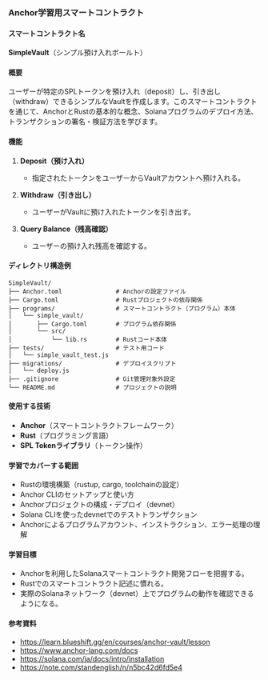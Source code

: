 ### Anchor学習用スマートコントラクト

#### スマートコントラクト名

**SimpleVault**（シンプル預け入れボールト）

#### 概要

ユーザーが特定のSPLトークンを預け入れ（deposit）し、引き出し（withdraw）できるシンプルなVaultを作成します。このスマートコントラクトを通じて、AnchorとRustの基本的な概念、Solanaプログラムのデプロイ方法、トランザクションの署名・検証方法を学びます。

#### 機能

1. **Deposit（預け入れ）**

   * 指定されたトークンをユーザーからVaultアカウントへ預け入れる。

2. **Withdraw（引き出し）**

   * ユーザーがVaultに預け入れたトークンを引き出す。

3. **Query Balance（残高確認）**

   * ユーザーの預け入れ残高を確認する。

#### ディレクトリ構造例

```
SimpleVault/
├── Anchor.toml               # Anchorの設定ファイル
├── Cargo.toml                # Rustプロジェクトの依存関係
├── programs/                 # スマートコントラクト（プログラム）本体
│   └── simple_vault/
│       ├── Cargo.toml        # プログラム依存関係
│       └── src/
│           └── lib.rs        # Rustコード本体
├── tests/                    # テスト用コード
│   └── simple_vault_test.js
├── migrations/               # デプロイスクリプト
│   └── deploy.js
├── .gitignore                # Git管理対象外設定
└── README.md                 # プロジェクトの説明
```

#### 使用する技術

* **Anchor**（スマートコントラクトフレームワーク）
* **Rust**（プログラミング言語）
* **SPL Tokenライブラリ**（トークン操作）

#### 学習でカバーする範囲

* Rustの環境構築（rustup, cargo, toolchainの設定）
* Anchor CLIのセットアップと使い方
* Anchorプロジェクトの構成・デプロイ（devnet）
* Solana CLIを使ったdevnetでのテストトランザクション
* Anchorによるプログラムアカウント、インストラクション、エラー処理の理解

#### 学習目標

* Anchorを利用したSolanaスマートコントラクト開発フローを把握する。
* Rustでのスマートコントラクト記述に慣れる。
* 実際のSolanaネットワーク（devnet）上でプログラムの動作を確認できるようになる。

#### 参考資料
- https://learn.blueshift.gg/en/courses/anchor-vault/lesson
- https://www.anchor-lang.com/docs
- https://solana.com/ja/docs/intro/installation
- https://note.com/standenglish/n/n5bc42d6fd5e4
